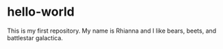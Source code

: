# hello-world
This is my first repository.
My name is Rhianna and I like bears, beets, and battlestar galactica.
